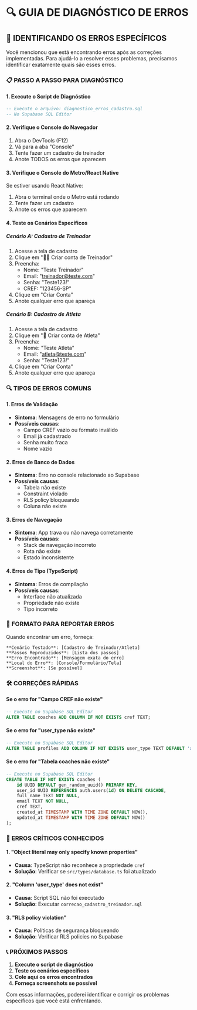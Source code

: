 # 🔍 GUIA DE DIAGNÓSTICO DE ERROS

## 🎯 **IDENTIFICANDO OS ERROS ESPECÍFICOS**

Você mencionou que está encontrando erros após as correções implementadas. Para ajudá-lo a resolver esses problemas, precisamos identificar exatamente quais são esses erros.

### 📋 **PASSO A PASSO PARA DIAGNÓSTICO**

#### **1. Execute o Script de Diagnóstico**
```sql
-- Execute o arquivo: diagnostico_erros_cadastro.sql
-- No Supabase SQL Editor
```

#### **2. Verifique o Console do Navegador**
1. Abra o DevTools (F12)
2. Vá para a aba "Console"
3. Tente fazer um cadastro de treinador
4. Anote TODOS os erros que aparecem

#### **3. Verifique o Console do Metro/React Native**
Se estiver usando React Native:
1. Abra o terminal onde o Metro está rodando
2. Tente fazer um cadastro
3. Anote os erros que aparecem

#### **4. Teste os Cenários Específicos**

##### **Cenário A: Cadastro de Treinador**
1. Acesse a tela de cadastro
2. Clique em "👨‍💼 Criar conta de Treinador"
3. Preencha:
   - Nome: "Teste Treinador"
   - Email: "treinador@teste.com"
   - Senha: "Teste123!"
   - CREF: "123456-SP"
4. Clique em "Criar Conta"
5. Anote qualquer erro que apareça

##### **Cenário B: Cadastro de Atleta**
1. Acesse a tela de cadastro
2. Clique em "👤 Criar conta de Atleta"
3. Preencha:
   - Nome: "Teste Atleta"
   - Email: "atleta@teste.com"
   - Senha: "Teste123!"
4. Clique em "Criar Conta"
5. Anote qualquer erro que apareça

### 🔍 **TIPOS DE ERROS COMUNS**

#### **1. Erros de Validação**
- **Sintoma**: Mensagens de erro no formulário
- **Possíveis causas**:
  - Campo CREF vazio ou formato inválido
  - Email já cadastrado
  - Senha muito fraca
  - Nome vazio

#### **2. Erros de Banco de Dados**
- **Sintoma**: Erro no console relacionado ao Supabase
- **Possíveis causas**:
  - Tabela não existe
  - Constraint violado
  - RLS policy bloqueando
  - Coluna não existe

#### **3. Erros de Navegação**
- **Sintoma**: App trava ou não navega corretamente
- **Possíveis causas**:
  - Stack de navegação incorreto
  - Rota não existe
  - Estado inconsistente

#### **4. Erros de Tipo (TypeScript)**
- **Sintoma**: Erros de compilação
- **Possíveis causas**:
  - Interface não atualizada
  - Propriedade não existe
  - Tipo incorreto

### 📝 **FORMATO PARA REPORTAR ERROS**

Quando encontrar um erro, forneça:

```
**Cenário Testado**: [Cadastro de Treinador/Atleta]
**Passos Reproduzidos**: [Lista dos passos]
**Erro Encontrado**: [Mensagem exata do erro]
**Local do Erro**: [Console/Formulário/Tela]
**Screenshot**: [Se possível]
```

### 🛠️ **CORREÇÕES RÁPIDAS**

#### **Se o erro for "Campo CREF não existe"**
```sql
-- Execute no Supabase SQL Editor
ALTER TABLE coaches ADD COLUMN IF NOT EXISTS cref TEXT;
```

#### **Se o erro for "user_type não existe"**
```sql
-- Execute no Supabase SQL Editor
ALTER TABLE profiles ADD COLUMN IF NOT EXISTS user_type TEXT DEFAULT 'athlete';
```

#### **Se o erro for "Tabela coaches não existe"**
```sql
-- Execute no Supabase SQL Editor
CREATE TABLE IF NOT EXISTS coaches (
    id UUID DEFAULT gen_random_uuid() PRIMARY KEY,
    user_id UUID REFERENCES auth.users(id) ON DELETE CASCADE,
    full_name TEXT NOT NULL,
    email TEXT NOT NULL,
    cref TEXT,
    created_at TIMESTAMP WITH TIME ZONE DEFAULT NOW(),
    updated_at TIMESTAMP WITH TIME ZONE DEFAULT NOW()
);
```

### 🚨 **ERROS CRÍTICOS CONHECIDOS**

#### **1. "Object literal may only specify known properties"**
- **Causa**: TypeScript não reconhece a propriedade `cref`
- **Solução**: Verificar se `src/types/database.ts` foi atualizado

#### **2. "Column 'user_type' does not exist"**
- **Causa**: Script SQL não foi executado
- **Solução**: Executar `correcao_cadastro_treinador.sql`

#### **3. "RLS policy violation"**
- **Causa**: Políticas de segurança bloqueando
- **Solução**: Verificar RLS policies no Supabase

### 📞 **PRÓXIMOS PASSOS**

1. **Execute o script de diagnóstico**
2. **Teste os cenários específicos**
3. **Cole aqui os erros encontrados**
4. **Forneça screenshots se possível**

Com essas informações, poderei identificar e corrigir os problemas específicos que você está enfrentando.
